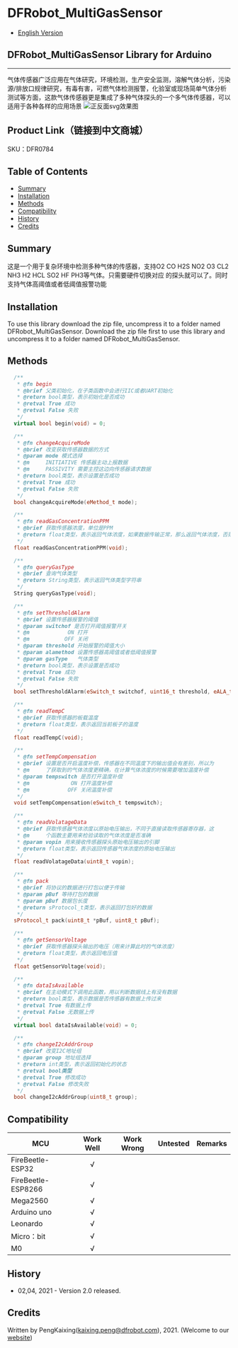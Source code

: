 # DFRobot_MultiGasSensor
- [English Version](./README.md)

## DFRobot_MultiGasSensor Library for Arduino
---------------------------------------------------------
气体传感器广泛应用在气体研究，环境检测，生产安全监测，溶解气体分析，污染源/排放口规律研究，有毒有害，可燃气体检测报警，化验室或现场简单气体分析测试等方面，这款气体传感器更是集成了多种气体探头的一个多气体传感器，可以适用于各种各样的应用场景
![正反面svg效果图](./resources/images/DFR0784svg1.png)

## Product Link（链接到中文商城）
SKU：DFR0784

## Table of Contents

* [Summary](#summary)
* [Installation](#installation)
* [Methods](#methods)
* [Compatibility](#compatibility)
* [History](#history)
* [Credits](#credits)

## Summary

这是一个用于复杂环境中检测多种气体的传感器，支持O2 CO H2S 
NO2 O3 CL2 NH3 H2 HCL SO2 HF PH3等气体。只需要硬件切换对应
的探头就可以了。同时支持气体高阈值或者低阈值报警功能

## Installation

To use this library download the zip file, uncompress it to a folder named DFRobot_MultiGasSensor.
Download the zip file first to use this library and uncompress it to a folder named DFRobot_MultiGasSensor.

## Methods

```C++
  /**
   * @fn begin
   * @brief 父类初始化，在子类函数中会进行IIC或者UART初始化
   * @return bool类型，表示初始化是否成功
   * @retval True 成功
   * @retval False 失败
   */
  virtual bool begin(void) = 0;

  /**
   * @fn changeAcquireMode
   * @brief 改变获取传感器数据的方式
   * @param mode 模式选择
   * @n     INITIATIVE 传感器主动上报数据
   * @n     PASSIVITY 需要主控这边向传感器请求数据
   * @return bool类型，表示设置是否成功
   * @retval True 成功
   * @retval False 失败
   */
  bool changeAcquireMode(eMethod_t mode);

  /**
   * @fn readGasConcentrationPPM
   * @brief 获取传感器浓度，单位是PPM
   * @return float类型，表示返回气体浓度，如果数据传输正常，那么返回气体浓度，否则，返回0.0
   */
  float readGasConcentrationPPM(void);

  /**
   * @fn queryGasType
   * @brief 查询气体类型
   * @return String类型，表示返回气体类型字符串
   */
  String queryGasType(void);

  /**
   * @fn setThresholdAlarm
   * @brief 设置传感器报警的阈值
   * @param switchof 是否打开阈值报警开关
   * @n            ON 打开     
   * @n           OFF 关闭
   * @param threshold 开始报警的阈值大小
   * @param alamethod 设置传感器高阈值或者低阈值报警
   * @param gasType   气体类型
   * @return bool类型，表示设置是否成功
   * @retval True 成功
   * @retval False 失败
   */
  bool setThresholdAlarm(eSwitch_t switchof, uint16_t threshold, eALA_t alamethod, String gasType);

  /**
   * @fn readTempC
   * @brief 获取传感器的板载温度
   * @return float类型，表示返回当前板子的温度
   */
  float readTempC(void);

  /**
   * @fn setTempCompensation
   * @brief 设置是否开启温度补偿，传感器在不同温度下的输出值会有差别，所以为
   * @n     了获取到的气体浓度更精确，在计算气体浓度的时候需要增加温度补偿
   * @param tempswitch 是否打开温度补偿
   * @n             ON 打开温度补偿
   * @n            OFF 关闭温度补偿
   */
  void setTempCompensation(eSwitch_t tempswitch);

  /**
   * @fn readVolatageData
   * @brief 获取传感器气体浓度以原始电压输出，不同于直接读取传感器寄存器，这
   * @n     个函数主要用来检验读取的气体浓度是否准确
   * @param vopin 用来接收传感器探头原始电压输出的引脚
   * @return float类型，表示返回传感器气体浓度的原始电压输出
   */
  float readVolatageData(uint8_t vopin);

  /**
   * @fn pack
   * @brief 将协议的数据进行打包以便于传输
   * @param pBuf 等待打包的数据
   * @param pBuf 数据包长度  
   * @return sProtocol_t类型，表示返回打包好的数据
   */
  sProtocol_t pack(uint8_t *pBuf, uint8_t pBuf);

  /**
   * @fn getSensorVoltage
   * @brief 获取传感器探头输出的电压（用来计算此时的气体浓度）
   * @return float类型，表示返回电压值
   */
  float getSensorVoltage(void);

  /**
   * @fn dataIsAvailable
   * @brief 在主动模式下调用此函数，用以判断数据线上有没有数据
   * @return bool类型，表示数据是否传感器有数据上传过来
   * @retval True 有数据上传
   * @retval False 无数据上传
   */
  virtual bool dataIsAvailable(void) = 0;

  /**
   * @fn changeI2cAddrGroup
   * @brief 改变I2C地址组
   * @param group 地址组选择
   * @return int类型，表示返回初始化的状态
   * @retval bool类型
   * @retval True 修改成功
   * @retval False 修改失败
   */
  bool changeI2cAddrGroup(uint8_t group);
```
## Compatibility

MCU                | Work Well | Work Wrong | Untested  | Remarks
------------------ | :----------: | :----------: | :---------: | -----
FireBeetle-ESP32  |      √       |             |            | 
FireBeetle-ESP8266|      √       |              |             | 
Mega2560  |      √       |             |            | 
Arduino uno |       √      |             |            | 
Leonardo  |      √       |              |             | 
Micro：bit  |      √       |              |             | 
M0  |      √       |              |             | 

## History

- 02,04, 2021 - Version 2.0 released.


## Credits

Written by PengKaixing(kaixing.peng@dfrobot.com), 2021. (Welcome to our [website](https://www.dfrobot.com/))
